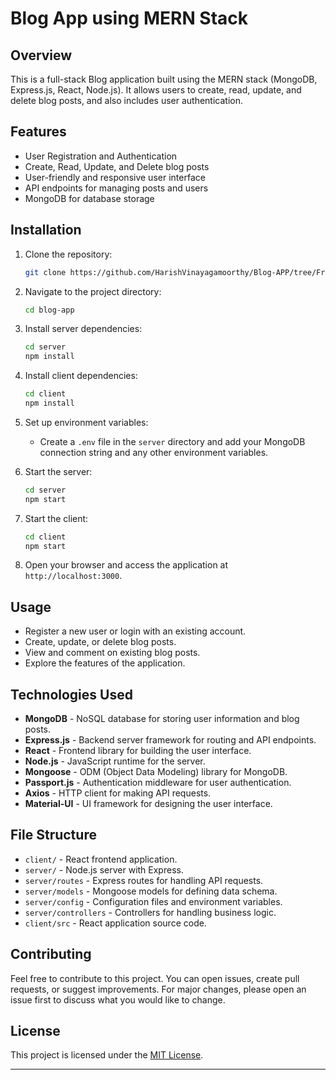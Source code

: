 # Blog App using MERN Stack

## Overview

This is a full-stack Blog application built using the MERN stack (MongoDB, Express.js, React, Node.js). It allows users to create, read, update, and delete blog posts, and also includes user authentication.


## Features

- User Registration and Authentication
- Create, Read, Update, and Delete blog posts
- User-friendly and responsive user interface
- API endpoints for managing posts and users
- MongoDB for database storage

## Installation

1. Clone the repository:

   ```bash
   git clone https://github.com/HarishVinayagamoorthy/Blog-APP/tree/Frontend
   ```

2. Navigate to the project directory:

   ```bash
   cd blog-app
   ```

3. Install server dependencies:

   ```bash
   cd server
   npm install
   ```

4. Install client dependencies:

   ```bash
   cd client
   npm install
   ```

5. Set up environment variables:
   - Create a `.env` file in the `server` directory and add your MongoDB connection string and any other environment variables.

6. Start the server:

   ```bash
   cd server
   npm start
   ```

7. Start the client:

   ```bash
   cd client
   npm start
   ```

8. Open your browser and access the application at `http://localhost:3000`.

## Usage

- Register a new user or login with an existing account.
- Create, update, or delete blog posts.
- View and comment on existing blog posts.
- Explore the features of the application.

## Technologies Used

- **MongoDB** - NoSQL database for storing user information and blog posts.
- **Express.js** - Backend server framework for routing and API endpoints.
- **React** - Frontend library for building the user interface.
- **Node.js** - JavaScript runtime for the server.
- **Mongoose** - ODM (Object Data Modeling) library for MongoDB.
- **Passport.js** - Authentication middleware for user authentication.
- **Axios** - HTTP client for making API requests.
- **Material-UI** - UI framework for designing the user interface.

## File Structure

- `client/` - React frontend application.
- `server/` - Node.js server with Express.
- `server/routes` - Express routes for handling API requests.
- `server/models` - Mongoose models for defining data schema.
- `server/config` - Configuration files and environment variables.
- `server/controllers` - Controllers for handling business logic.
- `client/src` - React application source code.

## Contributing

Feel free to contribute to this project. You can open issues, create pull requests, or suggest improvements. For major changes, please open an issue first to discuss what you would like to change.

## License

This project is licensed under the [MIT License](LICENSE).

---

